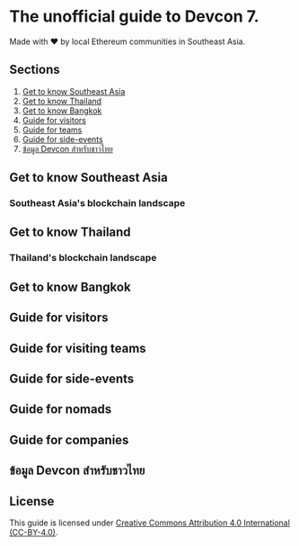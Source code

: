 # The unofficial guide to Devcon 7.

Made with ❤️ by local Ethereum communities in Southeast Asia.

## Sections

1. [Get to know Southeast Asia](#get-to-know-southeast-asia)
1. [Get to know Thailand](#get-to-know-thailand)
1. [Get to know Bangkok](#get-to-know-bangkok)
1. [Guide for visitors](#guide-for-visitors)
1. [Guide for teams](#guide-for-teams)
1. [Guide for side-events](#guide-for-side-events)
1. [ข้อมูล Devcon สำหรับชาวไทย](#ข้อมูล-devcon-สำหรับชาวไทย)

## Get to know Southeast Asia

<!-- @todo #1 Add general overview of Southeast Asia -->

### Southeast Asia's blockchain landscape

<!-- @todo #1 Add Southeast Asia's blockchain landscape -->

## Get to know Thailand

<!-- @todo #1 Add general overview of Thailand -->

### Thailand's blockchain landscape

<!-- @todo #1 Add Thailand's blockchain landscape -->

## Get to know Bangkok

<!-- @todo #1 Add general overview of Bangkok -->

## Guide for visitors

<!-- @todo #1 Add visa information -->
<!-- @todo #1 Add transportation guide -->

## Guide for visiting teams

<!-- @todo #1 Add guide to organizing off-site in Thailand -->

## Guide for side-events

<!-- @todo #1 Add guide to organizing side events in Bangkok -->
<!-- @todo #1 Add guide to organizing side events out of Bangkok -->

## Guide for nomads

<!-- @todo #1 Add visa information for nomads -->

## Guide for companies

<!-- @todo #1 Add info on business registration -->
<!-- @todo #1 Add info on registering a web3 startup business -->
<!-- @todo #1 Add info on applying for BOI company -->

## ข้อมูล Devcon สำหรับชาวไทย

<!-- @todo #1 Add overview of Devcon in Thai language -->

## License

This guide is licensed under [Creative Commons Attribution 4.0 International (CC-BY-4.0)](https://creativecommons.org/licenses/by/4.0/).
